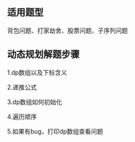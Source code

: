 ## 适用题型

背包问题、打家劫舍、股票问题、子序列问题

## 动态规划解题步骤

1.dp数组以及下标含义

2.递推公式

3.dp数组如何初始化

4.遍历顺序

5.如果有bug，打印dp数组查看问题

